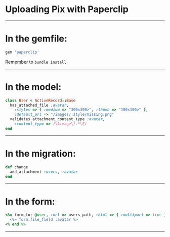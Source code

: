 # Uploading Pix with Paperclip

---

# In the gemfile:

```ruby
gem 'paperclip'
```
Remember to `bundle install`

---

# In the model:

```ruby
class User < ActiveRecord::Base
  has_attached_file :avatar,
    :styles => { :medium => "300x300>", :thumb => "100x100>" },
    :default_url => "/images/:style/missing.png"
  validates_attachment_content_type :avatar,
    :content_type => /\Aimage\/.*\Z/
end
```

---

# In the migration:

```ruby
def change
  add_attachment :users, :avatar
end
```
---

# In the form:

```ruby
<%= form_for @user, :url => users_path, :html => { :multipart => true } do |form| %>
  <%= form.file_field :avatar %>
<% end %>
```

---
